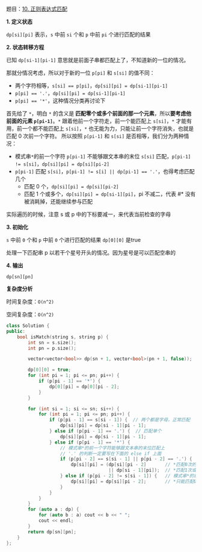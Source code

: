 题目：[10. 正则表达式匹配](https://leetcode.cn/problems/regular-expression-matching/)

**1. 定义状态**

`dp[si][pi]` 表示，`s` 中前 `si` 个和 `p` 中前 `pi` 个进行匹配的结果

**2. 状态转移方程**

已知 `dp[si-1][pi-1]` 意思就是前面子串都匹配上了，不知道新的一位的情况。

那就分情况考虑，所以对于新的一位 `p[pi]` 和 `s[si]` 的值不同：

- 两个字符相等，`s[si] == p[pi]`，`dp[si][pi] = dp[si-1][pi-1]`
- `p[pi] == '.'`，`dp[si][pi] = dp[si-1][pi-1]`
- `p[pi] == '*'`，这种情况分类再讨论下

首先给了 `*`，明白 `*` 的含义是 **匹配零个或多个前面的那一个元素**，所以**要考虑他前面的元素 `p[pi-1]`**。`*` 跟着他前一个字符走，前一个能匹配上 `s[si]`，`*` 才能有用，前一个都不能匹配上 `s[si]`，`*` 也无能为力，只能让前一个字符消失，也就是匹配 0 次前一个字符。
所以按照 `p[pi-1]` 和 `s[si]` 是否相等，我们分为两种情况：

  - 模式串`*`的前一个字符 `p[pi-1]` 不能够跟文本串的末位 `s[si]` 匹配，`p[pi-1] != s[si]`，`dp[si][pi] = dp[si][pi-2]`
  - `p[pi-1]` 匹配 `s[si]`，`p[pi-1] != s[i] || dp[pi-1] == '.'`，也得考虑匹配几个
    - 匹配 0 个，`dp[si][pi] = dp[si][pi-2]`
    - 匹配 1 个或多个，`dp[si][pi] = dp[si-1][pi]`，pi 不减二，代表 #* 没有被消耗掉，还能继续参与匹配


实际遍历的时候，注意 s 或 p 中的下标要减一，来代表当前检查的字母

**3. 初始化**

`s` 中前 `0` 个和 `p` 中前 `0` 个进行匹配的结果 `dp[0][0]` 是true

处理一下匹配串 p 以若干个星号开头的情况。因为星号是可以匹配空串的

**4. 输出**

`dp[sn][pn]`

**复杂度分析**

时间复杂度：`O(n^2)`

空间复杂度：`O(n^2)`

```c++
class Solution {
public:
    bool isMatch(string s, string p) {
        int sn = s.size();
        int pn = p.size();

        vector<vector<bool>> dp(sn + 1, vector<bool>(pn + 1, false));

        dp[0][0] = true;
        for (int pi = 1; pi <= pn; pi++) {
            if (p[pi - 1] == '*') {
                dp[0][pi] = dp[0][pi - 2];
            }
        }

        for (int si = 1; si <= sn; si++) {
            for (int pi = 1; pi <= pn; pi++) {
                if (p[pi - 1] == s[si - 1]) {  // 两个都是字母，正常匹配
                    dp[si][pi] = dp[si - 1][pi - 1];
                } else if (p[pi - 1] == '.') {  // 匹配单个
                    dp[si][pi] = dp[si - 1][pi - 1];
                } else if (p[pi - 1] == '*') {
                    // 模式串*的前一个字符能够跟文本串的末位匹配上
                    // '.' 的判断一定要写在下面的 else if 上面
                    if (p[pi - 2] == s[si - 1] || p[pi - 2] == '.') {
                        dp[si][pi] = (dp[si][pi - 2]       // *匹配0次的情况
                                      || dp[si - 1][pi]);  // *匹配1次或多次的情况
                    } else if (p[pi - 2] != s[si - 1]) {   // 模式串*的前一个字符不能够跟文本串的末位匹配
                        dp[si][pi] = dp[si][pi - 2];       // *只能匹配0次
                    }
                }
            }
        }
        for (auto a : dp) {
            for (auto b : a) cout << b << " ";
            cout << endl;
        }
        return dp[sn][pn];
    }
};

```


